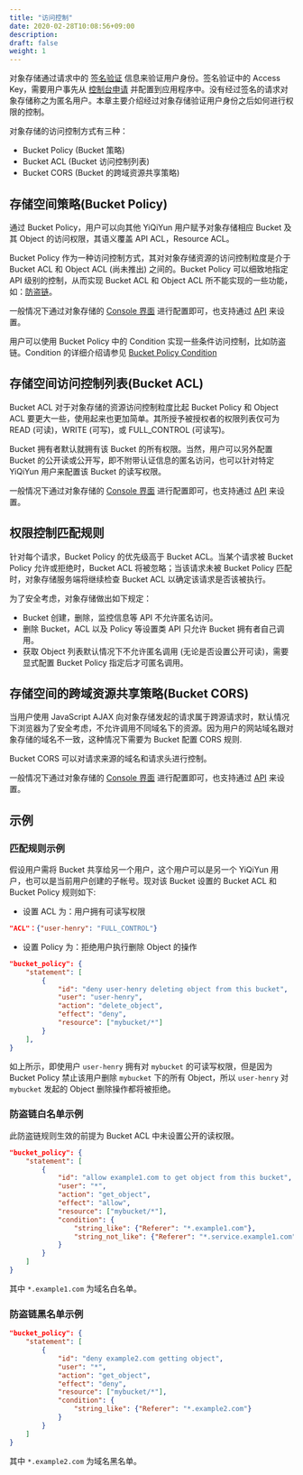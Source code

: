 ```yaml
---
title: "访问控制"
date: 2020-02-28T10:08:56+09:00
description:
draft: false
weight: 1
---
```


对象存储通过请求中的 [签名验证](../signature) 信息来验证用户身份。签名验证中的 Access Key，需要用户事先从 [控制台申请](/storage/object-storage/api/practices/signature/#获取-access-key) 并配置到应用程序中。没有经过签名的请求对象存储称之为匿名用户。本章主要介绍经过对象存储验证用户身份之后如何进行权限的控制。

对象存储的访问控制方式有三种：

- Bucket Policy (Bucket 策略)
- Bucket ACL (Bucket 访问控制列表)
- Bucket CORS (Bucket 的跨域资源共享策略)

## 存储空间策略(Bucket Policy)

通过 Bucket Policy，用户可以向其他 YiQiYun 用户赋予对象存储相应 Bucket 及其 Object 的访问权限，其语义覆盖 API ACL，Resource ACL。

Bucket Policy 作为一种访问控制方式，其对对象存储资源的访问控制粒度是介于 Bucket ACL 和 Object ACL (尚未推出) 之间的。Bucket Policy 可以细致地指定 API 级别的控制，从而实现 Bucket ACL 和 Object ACL 所不能实现的一些功能，如：[防盗链](/storage/object-storage/beat-practices/policy/)。

一般情况下通过对象存储的 [Console 界面](/storage/object-storage/manual/console/bucket_manage/access_control/#存储空间策略bucket-policy) 进行配置即可，也支持通过 [API](/storage/object-storage/api/bucket/policy/) 来设置。

用户可以使用 Bucket Policy 中的 Condition 实现一些条件访问控制，比如防盗链。Condition 的详细介绍请参见 [Bucket Policy Condition](../../bucket/policy/put_policy/#condition-说明)


## 存储空间访问控制列表(Bucket ACL)

Bucket ACL 对于对象存储的资源访问控制粒度比起 Bucket Policy 和 Object ACL 要更大一些，使用起来也更加简单。其所授予被授权者的权限列表仅可为 READ (可读)，WRITE (可写)，或 FULL_CONTROL (可读写)。


Bucket 拥有者默认就拥有该 Bucket 的所有权限。当然，用户可以另外配置 Bucket 的公开读或公开写，即不附带认证信息的匿名访问，也可以针对特定 YiQiYun 用户来配置该 Bucket 的读写权限。

一般情况下通过对象存储的 [Console 界面](../../../manual/console/bucket_manage/access_control/#存储空间访问控制列表bucket-acl) 进行配置即可，也支持通过 [API](../../bucket/acl/) 来设置。


## 权限控制匹配规则

针对每个请求，Bucket Policy 的优先级高于 Bucket ACL。当某个请求被 Bucket Policy 允许或拒绝时，Bucket ACL 将被忽略；当该请求未被 Bucket Policy 匹配时，对象存储服务端将继续检查 Bucket ACL 以确定该请求是否该被执行。

为了安全考虑，对象存储做出如下规定：
- Bucket 创建，删除，监控信息等 API 不允许匿名访问。
- 删除 Bucket，ACL 以及 Policy 等设置类 API 只允许 Bucket 拥有者自己调用。
- 获取 Object 列表默认情况下不允许匿名调用 (无论是否设置公开可读)，需要显式配置 Bucket Policy 指定后才可匿名调用。


## 存储空间的跨域资源共享策略(Bucket CORS)

当用户使用 JavaScript AJAX 向对象存储发起的请求属于跨源请求时，默认情况下浏览器为了安全考虑，不允许调用不同域名下的资源。因为用户的网站域名跟对象存储的域名不一致，这种情况下需要为 Bucket 配置 CORS 规则.

Bucket CORS 可以对请求来源的域名和请求头进行控制。

一般情况下通过对象存储的 [Console 界面](../../../manual/console/bucket_manage/access_control/#存储空间的跨域资源共享策略bucket-cors) 进行配置即可，也支持通过 [API](../../bucket/cors/) 来设置。


## 示例
### 匹配规则示例
假设用户需将 Bucket 共享给另一个用户，这个用户可以是另一个 YiQiYun 用户，也可以是当前用户创建的子帐号。现对该 Bucket 设置的 Bucket ACL 和 Bucket Policy 规则如下:


- 设置 ACL 为：用户拥有可读写权限
```json
"ACL"：{"user-henry": "FULL_CONTROL"}
```

- 设置 Policy 为：拒绝用户执行删除 Object 的操作
```json
"bucket_policy": {
    "statement": [
        {
            "id": "deny user-henry deleting object from this bucket",
            "user": "user-henry",
            "action": "delete_object",
            "effect": "deny",
            "resource": ["mybucket/*"]
        }
    ],
}
```

如上所示，即使用户 `user-henry` 拥有对 `mybucket` 的可读写权限，但是因为 Bucket Policy 禁止该用户删除 `mybucket` 下的所有 Object，所以 `user-henry` 对 `mybucket` 发起的 Object 删除操作都将被拒绝。

### 防盗链白名单示例

此防盗链规则生效的前提为 Bucket ACL 中未设置公开的读权限。

```json
"bucket_policy": {
    "statement": [
        {
            "id": "allow example1.com to get object from this bucket",
            "user": "*",
            "action": "get_object",
            "effect": "allow",
            "resource": ["mybucket/*"],
            "condition": {
                "string_like": {"Referer": "*.example1.com"},
                "string_not_like": {"Referer": "*.service.example1.com"}
            }
        }
    ]
}
```

其中 `*.example1.com` 为域名白名单。

### 防盗链黑名单示例

```json
"bucket_policy": {
    "statement": [
        {
            "id": "deny example2.com getting object",
            "user": "*",
            "action": "get_object",
            "effect": "deny",
            "resource": ["mybucket/*"],
            "condition": {
                "string_like": {"Referer": "*.example2.com"}
            }
        }
    ]
}
```

其中 `*.example2.com` 为域名黑名单。


